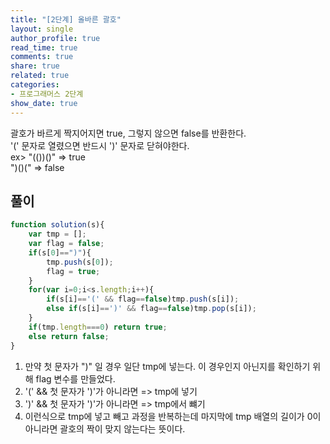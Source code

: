 ```yaml
---
title: "[2단계] 올바른 괄호"
layout: single
author_profile: true
read_time: true
comments: true
share: true
related: true
categories:
- 프로그래머스 2단계
show_date: true
---
```


괄호가 바르게 짝지어지면 true, 그렇지 않으면 false를 반환한다.    
'(' 문자로 열렸으면 반드시 ')' 문자로 닫혀야한다.         
ex> "(())()" => true        
    ")()(" => false      

## 풀이
```js
function solution(s){
    var tmp = [];
    var flag = false;
    if(s[0]==")"){
        tmp.push(s[0]);
        flag = true;
    }
    for(var i=0;i<s.length;i++){
        if(s[i]=='(' && flag==false)tmp.push(s[i]);
        else if(s[i]==')' && flag==false)tmp.pop(s[i]);
    }
    if(tmp.length===0) return true;
    else return false;
}
```

1. 만약 첫 문자가 ")" 일 경우 일단 tmp에 넣는다. 이 경우인지 아닌지를 확인하기 위해 flag 변수를 만들었다. 
2. '(' && 첫 문자가 ')'가 아니라면 =>  tmp에 넣기
3. ')' && 첫 문자가 ')'가 아니라면 => tmp에서 뺴기
4. 이런식으로 tmp에 넣고 빼고 과정을 반복하는데 마지막에 tmp 배열의 길이가 0이 아니라면 괄호의 짝이 맞지 않는다는 뜻이다. 

